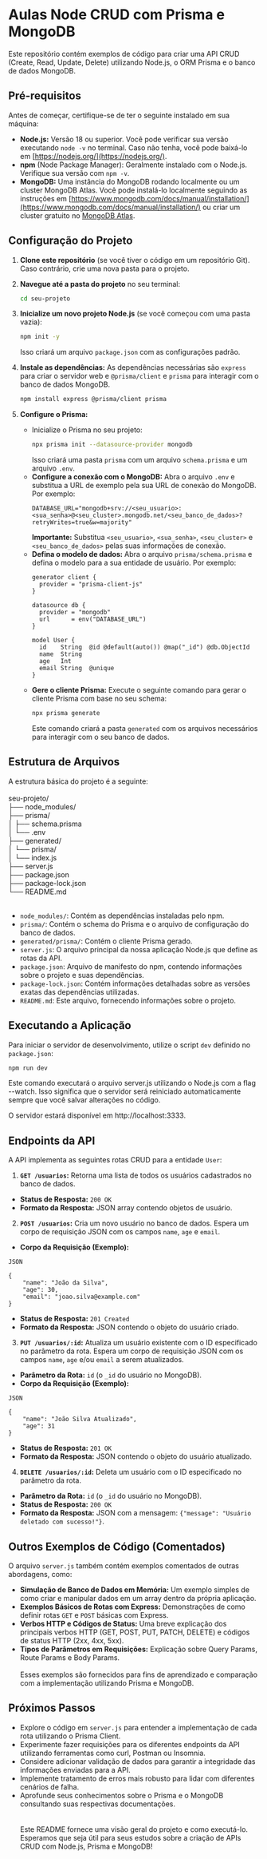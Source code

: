 # Aulas Node CRUD com Prisma e MongoDB

Este repositório contém exemplos de código para criar uma API CRUD (Create, Read, Update, Delete) utilizando Node.js, o ORM Prisma e o banco de dados MongoDB.

## Pré-requisitos

Antes de começar, certifique-se de ter o seguinte instalado em sua máquina:

* **Node.js:** Versão 18 ou superior. Você pode verificar sua versão executando `node -v` no terminal. Caso não tenha, você pode baixá-lo em [https://nodejs.org/](https://nodejs.org/).
* **npm** (Node Package Manager): Geralmente instalado com o Node.js. Verifique sua versão com `npm -v`.
* **MongoDB:** Uma instância do MongoDB rodando localmente ou um cluster MongoDB Atlas. Você pode instalá-lo localmente seguindo as instruções em [https://www.mongodb.com/docs/manual/installation/](https://www.mongodb.com/docs/manual/installation/) ou criar um cluster gratuito no [MongoDB Atlas](https://www.mongodb.com/cloud/atlas/lp/try2).

## Configuração do Projeto

1.  **Clone este repositório** (se você tiver o código em um repositório Git). Caso contrário, crie uma nova pasta para o projeto.

2.  **Navegue até a pasta do projeto** no seu terminal:
    ```bash
    cd seu-projeto
    ```

3.  **Inicialize um novo projeto Node.js** (se você começou com uma pasta vazia):
    ```bash
    npm init -y
    ```
    Isso criará um arquivo `package.json` com as configurações padrão.

4.  **Instale as dependências:** As dependências necessárias são `express` para criar o servidor web e `@prisma/client` e `prisma` para interagir com o banco de dados MongoDB.
    ```bash
    npm install express @prisma/client prisma
    ```

5.  **Configure o Prisma:**
    * Inicialize o Prisma no seu projeto:
        ```bash
        npx prisma init --datasource-provider mongodb
        ```
        Isso criará uma pasta `prisma` com um arquivo `schema.prisma` e um arquivo `.env`.
    * **Configure a conexão com o MongoDB:** Abra o arquivo `.env` e substitua a URL de exemplo pela sua URL de conexão do MongoDB. Por exemplo:
        ```env
        DATABASE_URL="mongodb+srv://<seu_usuario>:<sua_senha>@<seu_cluster>.mongodb.net/<seu_banco_de_dados>?retryWrites=true&w=majority"
        ```
        **Importante:** Substitua `<seu_usuario>`, `<sua_senha>`, `<seu_cluster>` e `<seu_banco_de_dados>` pelas suas informações de conexão.
    * **Defina o modelo de dados:** Abra o arquivo `prisma/schema.prisma` e defina o modelo para a sua entidade de usuário. Por exemplo:
        ```prisma
        generator client {
          provider = "prisma-client-js"
        }

        datasource db {
          provider = "mongodb"
          url      = env("DATABASE_URL")
        }

        model User {
          id    String  @id @default(auto()) @map("_id") @db.ObjectId
          name  String
          age   Int
          email String  @unique
        }
        ```
    * **Gere o cliente Prisma:** Execute o seguinte comando para gerar o cliente Prisma com base no seu schema:
        ```bash
        npx prisma generate
        ```
        Este comando criará a pasta `generated` com os arquivos necessários para interagir com o seu banco de dados.

## Estrutura de Arquivos

A estrutura básica do projeto é a seguinte:<br><br>
seu-projeto/<br>
├── node_modules/<br>
├── prisma/<br>
│   ├── schema.prisma<br>
│   └── .env<br>
├── generated/<br>
│   └── prisma/<br>
│       └── index.js<br>
├── server.js<br>
├── package.json<br>
├── package-lock.json<br>
└── README.md<br><br>

* `node_modules/`: Contém as dependências instaladas pelo npm.
* `prisma/`: Contém o schema do Prisma e o arquivo de configuração do banco de dados.
* `generated/prisma/`: Contém o cliente Prisma gerado.
* `server.js`: O arquivo principal da nossa aplicação Node.js que define as rotas da API.
* `package.json`: Arquivo de manifesto do npm, contendo informações sobre o projeto e suas dependências.
* `package-lock.json`: Contém informações detalhadas sobre as versões exatas das dependências utilizadas.
* `README.md`: Este arquivo, fornecendo informações sobre o projeto.

## Executando a Aplicação

Para iniciar o servidor de desenvolvimento, utilize o script `dev` definido no `package.json`:

```bash
npm run dev
```

Este comando executará o arquivo server.js utilizando o Node.js com a flag --watch. Isso significa que o servidor será reiniciado automaticamente sempre que você salvar alterações no código.

O servidor estará disponível em http://localhost:3333.

## Endpoints da API
A API implementa as seguintes rotas CRUD para a entidade `User`:

1. **`GET /usuarios`:** Retorna uma lista de todos os usuários cadastrados no banco de dados.

* **Status de Resposta:** `200 OK`
* **Formato da Resposta:** JSON array contendo objetos de usuário.

2. **`POST /usuarios`:** Cria um novo usuário no banco de dados. Espera um corpo de requisição JSON com os campos `name`, `age` e `email`.

* **Corpo da Requisição (Exemplo):**
```
JSON

{
    "name": "João da Silva",
    "age": 30,
    "email": "joao.silva@example.com"
}
```
* **Status de Resposta:** `201 Created`
* **Formato da Resposta:** JSON contendo o objeto do usuário criado.

3. **`PUT /usuarios/:id`:** Atualiza um usuário existente com o ID especificado no parâmetro da rota. Espera um corpo de requisição JSON com os campos `name`, `age` e/ou `email` a serem atualizados.

* **Parâmetro da Rota:** `id` (o `_id` do usuário no MongoDB).
* **Corpo da Requisição (Exemplo):**
```
JSON

{
    "name": "João Silva Atualizado",
    "age": 31
}
```
* **Status de Resposta:** `201 OK`
* **Formato da Resposta:** JSON contendo o objeto do usuário atualizado.

4. **`DELETE /usuarios/:id`:** Deleta um usuário com o ID especificado no parâmetro da rota.

* **Parâmetro da Rota:** `id` (o `_id` do usuário no MongoDB).
* **Status de Resposta:** `200 OK`
* **Formato da Resposta:** JSON com a mensagem: `{"message": "Usuário deletado com sucesso!"}`.

## Outros Exemplos de Código (Comentados)
O arquivo `server.js` também contém exemplos comentados de outras abordagens, como:

* **Simulação de Banco de Dados em Memória:** Um exemplo simples de como criar e manipular dados em um array dentro da própria aplicação.
* **Exemplos Básicos de Rotas com Express:** Demonstrações de como definir rotas `GET` e `POST` básicas com Express.
* **Verbos HTTP e Códigos de Status:** Uma breve explicação dos principais verbos HTTP (GET, POST, PUT, PATCH, DELETE) e códigos de status HTTP (2xx, 4xx, 5xx).
* **Tipos de Parâmetros em Requisições:** Explicação sobre Query Params, Route Params e Body Params.<br><br>
Esses exemplos são fornecidos para fins de aprendizado e comparação com a implementação utilizando Prisma e MongoDB.

## Próximos Passos
* Explore o código em `server.js` para entender a implementação de cada rota utilizando o Prisma Client.
* Experimente fazer requisições para os diferentes endpoints da API utilizando ferramentas como curl, Postman ou Insomnia.
* Considere adicionar validação de dados para garantir a integridade das informações enviadas para a API.
* Implemente tratamento de erros mais robusto para lidar com diferentes cenários de falha.
* Aprofunde seus conhecimentos sobre o Prisma e o MongoDB consultando suas respectivas documentações.<br><br><br>
Este README fornece uma visão geral do projeto e como executá-lo. Esperamos que seja útil para seus estudos sobre a criação de APIs CRUD com Node.js, Prisma e MongoDB!
